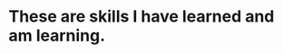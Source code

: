 # These are skills I have learned and am learning.
<!-- # I will add to this list as I learn more -->